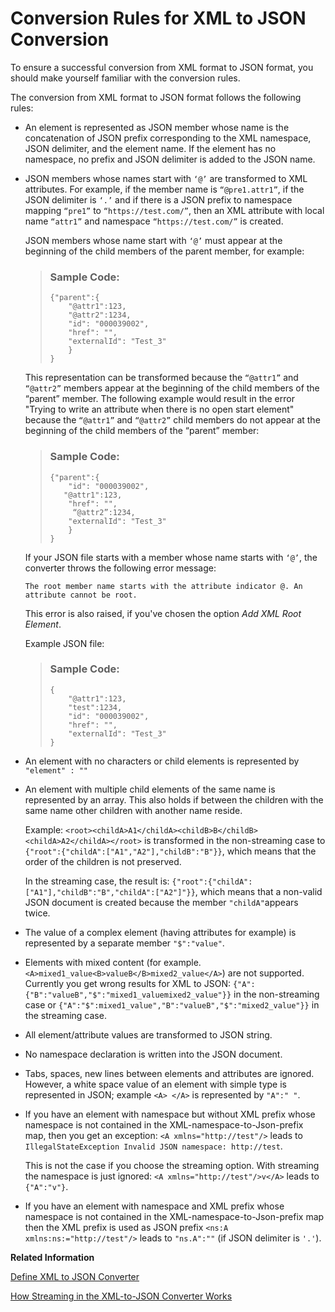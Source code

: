 <!-- copy66d099d0014842299fc91ee5876717a4 -->

# Conversion Rules for XML to JSON Conversion

To ensure a successful conversion from XML format to JSON format, you should make yourself familiar with the conversion rules.

The conversion from XML format to JSON format follows the following rules:

-   An element is represented as JSON member whose name is the concatenation of JSON prefix corresponding to the XML namespace, JSON delimiter, and the element name. If the element has no namespace, no prefix and JSON delimiter is added to the JSON name.

-   JSON members whose names start with `‘@’` are transformed to XML attributes. For example, if the member name is `“@pre1.attr1”`, if the JSON delimiter is `‘.’` and if there is a JSON prefix to namespace mapping `“pre1”` to `“https://test.com/”`, then an XML attribute with local name `“attr1”` and namespace `“https://test.com/”` is created.

    JSON members whose name start with `‘@’` must appear at the beginning of the child members of the parent member, for example:

    > ### Sample Code:  
    > ```
    > {"parent":{
    >     "@attr1":123,
    >     "@attr2":1234,
    >     "id": "000039002",
    >     "href": "",
    >     "externalId": "Test_3"
    >     }
    > }
    > 
    > ```

    This representation can be transformed because the `“@attr1”` and `“@attr2”` members appear at the beginning of the child members of the “parent” member. The following example would result in the error "Trying to write an attribute when there is no open start element" because the `“@attr1”` and `“@attr2”` child members do not appear at the beginning of the child members of the “parent” member:

    > ### Sample Code:  
    > ```
    > {"parent":{
    >     "id": "000039002",
    >    "@attr1":123,
    >     "href": "",
    >      “@attr2”:1234,
    >     "externalId": "Test_3"
    >     }
    > }
    > 
    > ```

    If your JSON file starts with a member whose name starts with `‘@’`, the converter throws the following error message:

    `The root member name starts with the attribute indicator @. An attribute cannot be root.`

    This error is also raised, if you've chosen the option *Add XML Root Element*.

    Example JSON file:

    > ### Sample Code:  
    > ```
    > {
    >     "@attr1":123,
    >     "test":1234,
    >     "id": "000039002",
    >     "href": "",
    >     "externalId": "Test_3"
    > }
    > 
    > ```

-   An element with no characters or child elements is represented by `"element" : ""` 

-   An element with multiple child elements of the same name is represented by an array. This also holds if between the children with the same name other children with another name reside.

    Example: `<root><childA>A1</childA><childB>B</childB><childA>A2</childA></root>` is transformed in the non-streaming case to `{"root":{"childA":["A1","A2"],"childB":"B"}}`, which means that the order of the children is not preserved.

    In the streaming case, the result is: `{"root":{"childA":["A1"],"childB":"B","childA":["A2"]"}}`, which means that a non-valid JSON document is created because the member `"childA"`appears twice.

-   The value of a complex element \(having attributes for example\) is represented by a separate member `"$":"value"`.

-   Elements with mixed content \(for example. `<A>mixed1_value<B>valueB</B>mixed2_value</A>`\) are not supported. Currently you get wrong results for XML to JSON: `{"A":{"B":"valueB","$":"mixed1_valuemixed2_value"}}` in the non-streaming case or `{"A":"$":mixed1_value","B":"valueB","$":"mixed2_value"}}` in the streaming case.

-   All element/attribute values are transformed to JSON string.

-   No namespace declaration is written into the JSON document.

-   Tabs, spaces, new lines between elements and attributes are ignored. However, a white space value of an element with simple type is represented in JSON; example `<A> </A>` is represented by `"A":" "`.

-   If you have an element with namespace but without XML prefix whose namespace is not contained in the XML-namespace-to-Json-prefix map, then you get an exception: `<A xmlns="http://test"/>` leads to `IllegalStateException Invalid JSON namespace: http://test`.

    This is not the case if you choose the streaming option. With streaming the namespace is just ignored: `<A xmlns="http://test"/>v</A>` leads to `{"A":"v"}`.

-   If you have an element with namespace and XML prefix whose namespace is not contained in the XML-namespace-to-Json-prefix map then the XML prefix is used as JSON prefix `<ns:A xmlns:ns:="http://test"/>` leads to `"ns.A":""` \(if JSON delimiter is `'.'`\).


**Related Information**  


[Define XML to JSON Converter](define-xml-to-json-converter-a60a282.md "The XML to JSON converter enables you to transform messages in XML format to JSON format.")

[How Streaming in the XML-to-JSON Converter Works](how-streaming-in-the-xml-to-json-converter-works-4e05044.md "During streaming the XML document is processed in parts or segments:")

 <?sap-ot O2O class="- topic/link " href="a5b4641c393f406bb544987497c90a72.xml" text="" desc="" xtrc="link:3" xtrf="file:/home/builder/src/dita-all/cdm1692607551357/loiocc0ab4c7365e43bbbee9eae27deb32da_en-US/src/content/localization/en-us/66d099d0014842299fc91ee5876717a4.xml" ?> 

 <?sap-ot O2O class="- topic/link " href="e8e0fff0280c4ddb8359e198a2c20c8c.xml" text="" desc="" xtrc="link:4" xtrf="file:/home/builder/src/dita-all/cdm1692607551357/loiocc0ab4c7365e43bbbee9eae27deb32da_en-US/src/content/localization/en-us/66d099d0014842299fc91ee5876717a4.xml" ?> 

